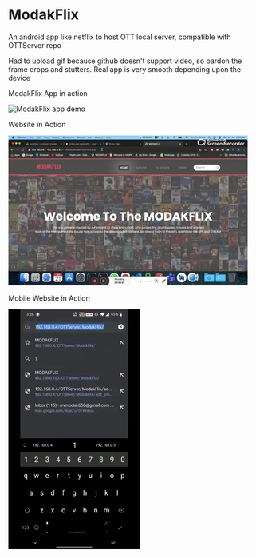 # ModakFlix
 An android app like netflix to host OTT local server, compatible with OTTServer repo


Had to upload gif because github doesn't support video, so pardon the frame drops and stutters. Real app is very smooth depending upon the device

ModakFlix App in action

![ModakFlix app demo](demo/demo.gif)


Website in Action

 ![ModakFlix website demo](demo/Website.gif)
 
 
Mobile Website in Action

 ![ModakFlix Mobile website demo](demo/MobileWeb.gif)
